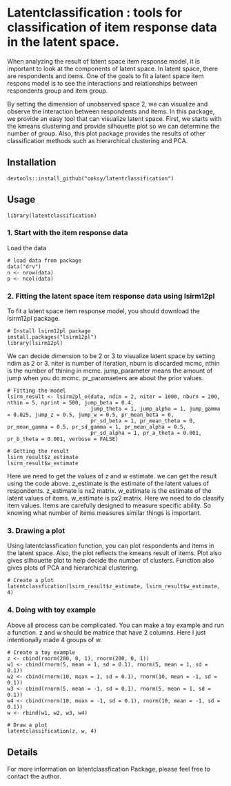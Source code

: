 # Latentclassification : tools for classification of item response data in the latent space.

When analyzing the result of latent space item response model, it is important to look at the components of latent space. In latent space, there are respondents and items. One of the goals to fit a latent space item respons model is to see the interactions and relationships between respondents group and item group.

By setting the dimension of unobserved space 2, we can visualize and observe the interaction between respondents and items. In this package, we provide an easy tool that can visualize latent space. First, we starts with the kmeans clustering and provide silhouette plot so we can determine the number of group. Also, this plot package provides the results of other classification methods such as hierarchical clustering and PCA.

## Installation

```{r install, tidy='formatR',eval=FALSE, echo=TRUE}
devtools::install_github("ooksy/latentclassification")
```

## Usage

```{r attach, echo=T, results='hide', message=F, warning=F, tidy='formatR'}
library(latentclassification)
```


### 1. Start with the item response data

Load the data

```{r conversion, tidy='formatR', tidy.opts=list(width.cutoff = 70),cache=T}
# load data from package
data("drv")
n <- nrow(data)
p <- ncol(data)
```

### 2. Fitting the latent space item response data using lsirm12pl

To fit a latent space item response model, you should download the lsirm12pl package.

```{r interp data, tidy='formatR', tidy.opts=list(width.cutoff = 70),echo=FALSE,results='hide',cache=TRUE}
# Install lsirm12pl package
install.packages("lsirm12pl")
library(lsirm12pl)
```

We can decide dimension to be 2 or 3 to visualize latent space by setting ndim as 2 or 3. 
niter is number of iteration, nburn is discarded mcmc, nthin is the number of thining in mcmc.
jump_parameter means the amount of jump when you do mcmc. pr_paramaeters are about the prior values.

```{r interp func, tidy='formatR', tidy.opts=list(width.cutoff = 70),cache=T}
# Fitting the model
lsirm_result <- lsirm2pl_o(data, ndim = 2, niter = 1000, nburn = 200, nthin = 5, nprint = 500, jump_beta = 0.4,
                           jump_theta = 1, jump_alpha = 1, jump_gamma = 0.025, jump_z = 0.5, jump_w = 0.5, pr_mean_beta = 0,
                           pr_sd_beta = 1, pr_mean_theta = 0, pr_mean_gamma = 0.5, pr_sd_gamma = 1, pr_mean_alpha = 0.5,
                           pr_sd_alpha = 1, pr_a_theta = 0.001, pr_b_theta = 0.001, verbose = FALSE)

# Getting the result
lsirm_result$z_estimate
lsirm_result$w_estimate
```

Here we need to get the values of z and w estimate. we can get the result using the code above.
z_estimate is the estimate of the latent values of respondents. z_estimate is nx2 matrix.
w_estimate is the estimate of the latent values of items. w_estimate is px2 matrix.
Here we need to do classify item values. 
Items are carefully designed to measure specific ability. So knowing what number of items measures similar things is important. 

### 3. Drawing a plot

Using latentclassfication function, you can plot respondents and items in the latent space.
Also, the plot reflects the kmeans result of items. Plot also gives silhouette plot to help decide the number of clusters.
Function also gives plots of PCA and hierarchical clustering.

```{r bbox, tidy='formatR', tidy.opts=list(width.cutoff = 70),cache=T}
# Create a plot
latentclassfication(lsirm_result$z_estimate, lsirm_result$w_estimate, 4)
```

### 4. Doing with toy example

Above all process can be complicated.
You can make a toy example and run a function.
z and w should be matrice that have 2 columns.
Here I just intentionally made 4 groups of w.

```{r bbox, tidy='formatR', tidy.opts=list(width.cutoff = 70),cache=T}
# Create a toy example
z <- cbind(rnorm(200, 0, 1), rnorm(200, 0, 1))
w1 <- cbind(rnorm(5, mean = 1, sd = 0.1), rnorm(5, mean = 1, sd = 0.1))
w2 <- cbind(rnorm(10, mean = 1, sd = 0.1), rnorm(10, mean = -1, sd = 0.1))
w3 <- cbind(rnorm(5, mean = -1, sd = 0.1), rnorm(5, mean = 1, sd = 0.1))
w4 <- cbind(rnorm(10, mean = -1, sd = 0.1), rnorm(10, mean = -1, sd = 0.1))
w <- rbind(w1, w2, w3, w4)

# Draw a plot
latentclassification(z, w, 4)
```


## Details

For more information on latentclassfication Package, please feel free to contact the author.
